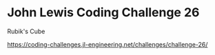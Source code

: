 # John Lewis Coding Challenge 26

Rubik's Cube

<https://coding-challenges.jl-engineering.net/challenges/challenge-26/>

